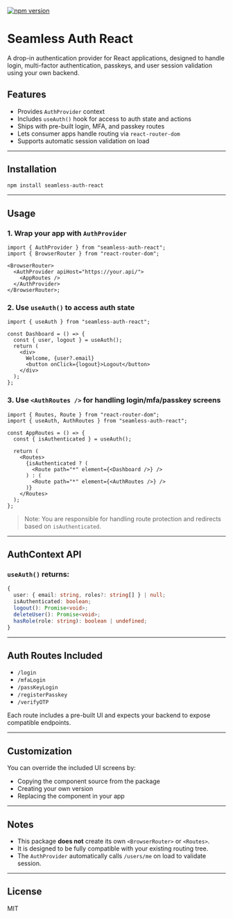 [![npm version](https://img.shields.io/npm/v/@seamless-auth/react.svg?label=%40seamless-auth%2Freact)](https://www.npmjs.com/package/@seamless-auth/react)

# Seamless Auth React

A drop-in authentication provider for React applications, designed to handle login, multi-factor authentication, passkeys, and user session validation using your own backend.

## Features

- Provides `AuthProvider` context
- Includes `useAuth()` hook for access to auth state and actions
- Ships with pre-built login, MFA, and passkey routes
- Lets consumer apps handle routing via `react-router-dom`
- Supports automatic session validation on load

---

## Installation

```bash
npm install seamless-auth-react
```

---

## Usage

### 1. Wrap your app with `AuthProvider`

```tsx
import { AuthProvider } from "seamless-auth-react";
import { BrowserRouter } from "react-router-dom";

<BrowserRouter>
  <AuthProvider apiHost="https://your.api/">
    <AppRoutes />
  </AuthProvider>
</BrowserRouter>;
```

### 2. Use `useAuth()` to access auth state

```tsx
import { useAuth } from "seamless-auth-react";

const Dashboard = () => {
  const { user, logout } = useAuth();
  return (
    <div>
      Welcome, {user?.email}
      <button onClick={logout}>Logout</button>
    </div>
  );
};
```

### 3. Use `<AuthRoutes />` for handling login/mfa/passkey screens

```tsx
import { Routes, Route } from "react-router-dom";
import { useAuth, AuthRoutes } from "seamless-auth-react";

const AppRoutes = () => {
  const { isAuthenticated } = useAuth();

  return (
    <Routes>
      {isAuthenticated ? (
        <Route path="*" element={<Dashboard />} />
      ) : (
        <Route path="*" element={<AuthRoutes />} />
      )}
    </Routes>
  );
};
```

> Note: You are responsible for handling route protection and redirects based on `isAuthenticated`.

---

## AuthContext API

### `useAuth()` returns:

```ts
{
  user: { email: string, roles?: string[] } | null;
  isAuthenticated: boolean;
  logout(): Promise<void>;
  deleteUser(): Promise<void>;
  hasRole(role: string): boolean | undefined;
}
```

---

## Auth Routes Included

- `/login`
- `/mfaLogin`
- `/passKeyLogin`
- `/registerPasskey`
- `/verifyOTP`

Each route includes a pre-built UI and expects your backend to expose compatible endpoints.

---

## Customization

You can override the included UI screens by:

- Copying the component source from the package
- Creating your own version
- Replacing the component in your app

---

## Notes

- This package **does not** create its own `<BrowserRouter>` or `<Routes>`.
- It is designed to be fully compatible with your existing routing tree.
- The `AuthProvider` automatically calls `/users/me` on load to validate session.

---

## License

MIT
